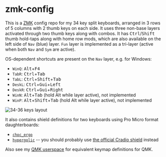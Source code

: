 # zmk-config

This is a [ZMK](https://zmk.dev) config repo for my 34 key split keyboards, arranged in 3 rows of 5 columns with 2 thumb keys on each side. It uses three non-base layers activated through two thumb keys along with combos. It has <kbd>Ctrl</kbd>/<kbd>Shift</kbd> thumb hold-taps along with home row mods, which are also available on the left side of `Nav` (blue) layer. `Fun` layer is implemented as a tri-layer (active when both `Nav` and `Sym` are active).

OS-dependent shortcuts are present on the `Nav` layer, e.g. for Windows:
- `WinQ`: <kbd>Alt</kbd>+<kbd>F4</kbd>
- `TabR`: <kbd>Ctrl</kbd>+<kbd>Tab</kbd>
- `TabL`: <kbd>Ctrl</kbd>+<kbd>Shift</kbd>+<kbd>Tab</kbd>
- `DeskL`: <kbd>Ctrl</kbd>+<kbd>Gui</kbd>+<kbd>Left</kbd>
- `DeskR`: <kbd>Ctrl</kbd>+<kbd>Gui</kbd>+<kbd>Right</kbd>
- `WinN`: <kbd>Alt</kbd>+<kbd>Tab</kbd> (hold Alt while layer active), not implemented
- `WinP`: <kbd>Alt</kbd>+<kbd>Shift</kbd>+<kbd>Tab</kbd> (hold Alt while layer active), not implemented

![34-36 keys layout](https://caksoylar.github.io/zmk-config/34-36-keys-layout.png)

It also contains shield definitions for two keyboards using Pro Micro format daughterboards:
- [`choc_ergo`](https://keypcb.xyz/choc_ergo)
- [`hypergolic`](https://github.com/davidphilipbarr/hypergolic) -- you should probably use [the official Cradio shield](https://github.com/zmkfirmware/zmk/tree/main/app/boards/shields/cradio/) instead

Also see my [QMK userspace](https://github.com/caksoylar/qmk_userspace/) for equivalent keymap definitions for QMK.
